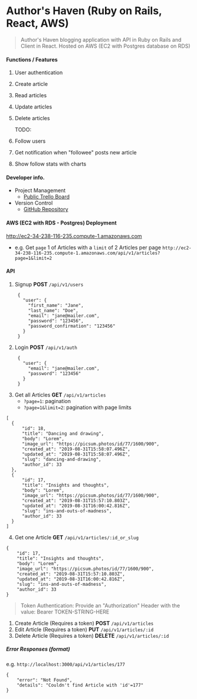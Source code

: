 # Author's Haven (Ruby on Rails, React, AWS)

> Author's Haven blogging application with API in Ruby on Rails and Client in React. Hosted on AWS (EC2 with Postgres database on RDS)

#### Functions / Features
1. User authentication
2. Create article
3. Read articles
4. Update articles
5. Delete articles


   TODO:
6. Follow users
7. Get notification when "followee" posts new article
8. Show follow stats with charts


#### Developer info.
- Project Management
  - [Public Trello Board](https://trello.com/b/XJ8Pkcqm/authors-haven-ror-react-aws)
- Version Control
  - [GitHub Repository](https://github.com/brucemakallan/Author-s-Haven-in-Ruby-React-AWS)

#### AWS (EC2 with RDS - Postgres) Deployment
http://ec2-34-238-116-235.compute-1.amazonaws.com

 - e.g. Get `page` 1 of Articles with a `limit` of 2 Articles per page
`http://ec2-34-238-116-235.compute-1.amazonaws.com/api/v1/articles?page=1&limit=2`


#### API
1. Signup
   **POST** `/api/v1/users`
   ```
    {
      "user": {
        "first_name": "Jane",
        "last_name": "Doe",
        "email": "jane@mailer.com",
        "password": "123456",
        "password_confirmation": "123456"
      }
    }
   ```
2. Login
   **POST** `/api/v1/auth`
   ```
    {
      "user": {
        "email": "jane@mailer.com",
        "password": "123456"
      }
    }
   ```
3. Get all Articles 
   **GET** `/api/v1/articles`
   - `?page=1`: pagination
   - `?page=1&limit=2`: pagination with page limits
  ```
  [
    {
        "id": 18,
        "title": "Dancing and drawing",
        "body": "Lorem",
        "image_url": "https://picsum.photos/id/77/1600/900",
        "created_at": "2019-08-31T15:58:07.496Z",
        "updated_at": "2019-08-31T15:58:07.496Z",
        "slug": "dancing-and-drawing",
        "author_id": 33
    },
    {
        "id": 17,
        "title": "Insights and thoughts",
        "body": "Lorem",
        "image_url": "https://picsum.photos/id/77/1600/900",
        "created_at": "2019-08-31T15:57:10.803Z",
        "updated_at": "2019-08-31T16:00:42.816Z",
        "slug": "ins-and-outs-of-madness",
        "author_id": 33
    }
]
  ```
4. Get one Article
   **GET** `/api/v1/articles/:id_or_slug`
  ```
  {
      "id": 17,
      "title": "Insights and thoughts",
      "body": "Lorem",
      "image_url": "https://picsum.photos/id/77/1600/900",
      "created_at": "2019-08-31T15:57:10.803Z",
      "updated_at": "2019-08-31T16:00:42.816Z",
      "slug": "ins-and-outs-of-madness",
      "author_id": 33
  }
  ```

> Token Authentication:
> Provide an "Authorization" Header with the value: Bearer TOKEN-STRING-HERE
1. Create Article (Requires a token)
   **POST** `/api/v1/articles`
2. Edit Article (Requires a token)
   **PUT** `/api/v1/articles/:id`
3. Delete Article (Requires a token)
   **DELETE** `/api/v1/articles/:id`

##### Error Responses (format)
e.g. `http://localhost:3000/api/v1/articles/177`
```
{
    "error": "Not Found",
    "details": "Couldn't find Article with 'id'=177"
}
```

